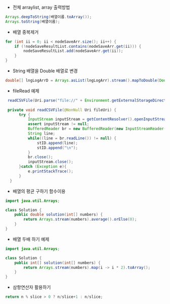  ### 
 
* 전체 arraylist, array 출력방법     
```java
Arrays.deepToString(배열이름.toArray());  
Arrays.toString(배열이름);   
   ```   
            
* 배열 중복제거             
```java            
for (int ii = 0; ii < nodeSaveArr.size(); ii++) {                 
    if (!nodeSaveResultList.contains(nodeSaveArr.get(ii))) {               
        nodeSaveResultList.add(nodeSaveArr.get(ii));         
    }         
}          
```      
              
* String 배열을 Double 배열로 변경        
```java         
double[] lngLogArrD = Arrays.asList(lngLogArr).stream().mapToDouble(Double::parseDouble).toArray();     
```    
   
   
 * fileRead 예제    
  ```java
   readCSVFile(Uri.parse("file://" + Environment.getExternalStorageDirectory() + "/Download/dspalogin.csv"));  
     
   private void readCSVFile(@NonNull Uri fileUri) {  
        try {     
            InputStream inputStream = getContentResolver().openInputStream(fileUri);  
            assert inputStream != null;  
            BufferedReader br = new BufferedReader(new InputStreamReader(inputStream));  
            String line;  
            while((line = br.readLine()) != null) {  
                stID.append(line);  
                stID.append("\n");  
            }  
            br.close();  
            inputStream.close();  
        }catch (Exception e){  
            e.printStackTrace();  
        }  
    }
  ```
      

* 배열의 평균 구하기 함수이용
```java 
import java.util.Arrays;

class Solution {
    public double solution(int[] numbers) {
        return Arrays.stream(numbers).average().orElse(0);
    }
}
```
* 배열 두배 하기 예제
```java
import java.util.Arrays;

class Solution {
    public int[] solution(int[] numbers) {
        return Arrays.stream(numbers).map(i -> i * 2).toArray();
    }
}
```
* 삼항연산자 활용하기
```java
return n % slice > 0 ? n/slice+1 : n/slice;
```
